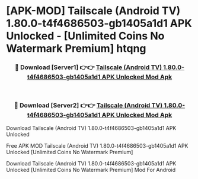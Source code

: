 # [APK-MOD] Tailscale (Android TV) 1.80.0-t4f4686503-gb1405a1d1 APK Unlocked - [Unlimited Coins No Watermark Premium] htqng



<div align="center">
<h3>🔴 Download [Server1] 👉👉 <a href="https://momento.my/?title=Tailscale_(Android_TV)_1.80.0-t4f4686503-gb1405a1d1_APK_Unlocked">Tailscale (Android TV) 1.80.0-t4f4686503-gb1405a1d1 APK Unlocked Mod Apk</a></h3><br>

<h3>🔴 Download [Server2] 👉👉 <a href="https://momento.my/?title=Tailscale_(Android_TV)_1.80.0-t4f4686503-gb1405a1d1_APK_Unlocked">Tailscale (Android TV) 1.80.0-t4f4686503-gb1405a1d1 APK Unlocked Mod Apk</a></h3>
</div>



Download Tailscale (Android TV) 1.80.0-t4f4686503-gb1405a1d1 APK Unlocked 

Free APK MOD Tailscale (Android TV) 1.80.0-t4f4686503-gb1405a1d1 APK Unlocked [Unlimited Coins No Watermark Premium]

Download Tailscale (Android TV) 1.80.0-t4f4686503-gb1405a1d1 APK Unlocked [Unlimited Coins No Watermark Premium] Mod For Android
